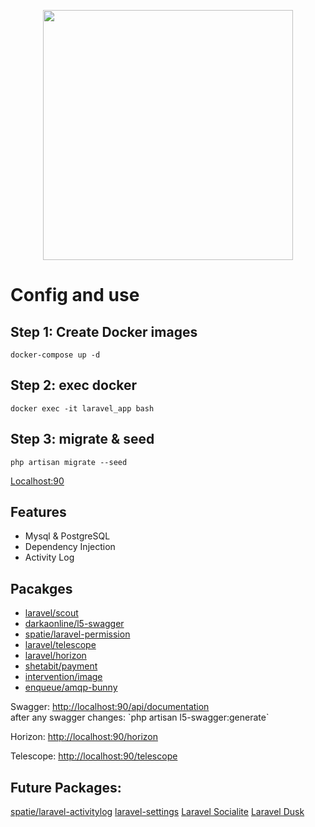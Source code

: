 <p align="center">
    <a href="https://laravel.com" target="_blank">
        <img src="https://raw.githubusercontent.com/laravel/art/master/logo-lockup/5%20SVG/2%20CMYK/1%20Full%20Color/laravel-logolockup-cmyk-red.svg" width="400">
    </a>
</p>

# Config and use
## Step 1: Create Docker images

```
docker-compose up -d
```
## Step 2: exec docker

```
docker exec -it laravel_app bash
```

## Step 3: migrate & seed
```
php artisan migrate --seed
```

<!-- ## and then:
```
npm run dev -- --host
``` -->
<a href="http://localhost:90" target="_blank">Localhost:90</a>


## Features
- Mysql & PostgreSQL
- Dependency Injection
- Activity Log

## Pacakges
* [laravel/scout](https://laravel.com/docs/11.x/scout)
* [darkaonline/l5-swagger](https://github.com/DarkaOnLine/L5-Swagger)
* [spatie/laravel-permission](https://spatie.be/docs/laravel-permission/v6/introduction)
* [laravel/telescope](https://laravel.com/docs/11.x/telescope)
* [laravel/horizon](https://laravel.com/docs/11.x/horizon)
* [shetabit/payment](https://github.com/shetabit/payment)
* [intervention/image](https://image.intervention.io/v3/introduction/installation)
* [enqueue/amqp-bunny](https://php-enqueue.github.io/transport/amqp_bunny)

<p>
Swagger: <a href="http://localhost:90/api/documentation" target="_blank">http://localhost:90/api/documentation</a><br>
after any swagger changes: `php artisan l5-swagger:generate`
</p>

<p>
    Horizon: <a href="http://localhost:90/horizon" target="_blank">http://localhost:90/horizon</a>
</p>

<p>
    Telescope: <a href="http://localhost:90/telescope">http://localhost:90/telescope</a>
</p>

## Future Packages:
[spatie/laravel-activitylog](https://github.com/spatie/laravel-activitylog)
[laravel-settings](https://github.com/spatie/laravel-settings)
[Laravel Socialite](https://github.com/spatie/laravel-settings)
[Laravel Dusk](https://laravel.com/docs/11.x/dusk)
